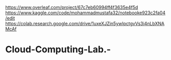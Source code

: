 https://www.overleaf.com/project/67c7eb60994ff4f3635e4f5d
https://www.kaggle.com/code/mohammadmustafa32/notebooke923c2fa04/edit
https://colab.research.google.com/drive/1uxeXJZin5ywlpctgvVs3i4nLbXNAMcAf
# Cloud-Computing-Lab.-

